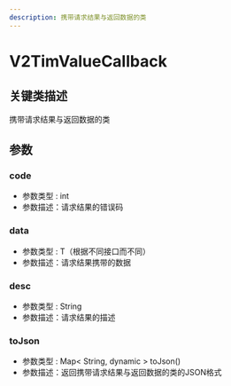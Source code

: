 ```yaml
---
description: 携带请求结果与返回数据的类
---
```


# V2TimValueCallback

## 关键类描述

携带请求结果与返回数据的类

## 参数

### code

* 参数类型 : int
* 参数描述：请求结果的错误码

### data

* 参数类型 : T（根据不同接口而不同）
* 参数描述：请求结果携带的数据

### desc

* 参数类型 : String
* 参数描述：请求结果的描述

### toJson

* 参数类型 : Map< String, dynamic > toJson()
* 参数描述：返回携带请求结果与返回数据的类的JSON格式
